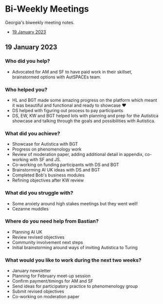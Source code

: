 # Bi-Weekly Meetings

Georgia's biweekly meeting notes.

* [19 January 2023](#date-19-january-2023)

## 19 January 2023

### Who did you help?

* Advocated for AM and SF to have paid work in their skillset, brainstormed options with AutSPACEs team. 

### Who helped you?

* HL and BGT made some amazing progress on the platform which meant it was beautiful and functional and ready to showcase :heart:
* DS helped with figuring out process to pay participants 
* DS, EW, KW and BGT helped lots with planning and prep for the Autistica showcase and talking through the goals and possibilities with Autistica. 

### What did you achieve?

* Showcase for Autistica with BGT
* Progress on phenomenology work
* Review of moderation paper, adding additional detail in appendix, co-working with SF and JS.
* Co-working on funding participants with DS and BGT
* Brainstorming AI UK ideas with DS and BGT
* Completed Bob's business modules 
* Refining objectives after KW review

### What did you struggle with?

* Some anxiety around high stakes meetings but they went well!
* Cezanne muddles 

### Where do you need help from Bastian?

* Planning AI UK
* Review revised objectives
* Community involvement next steps
* Initial brainstorming around ways of inviting Autistica to Turing 

### What would you like to work during the next two weeks?

* January newsletter
* Planning for February meet-up session
* Confirm payment/timings for AM and SF
* Send ideas for participatory practice to phenomenology group
* Submit revised objectives
* Co-working on moderation paper





